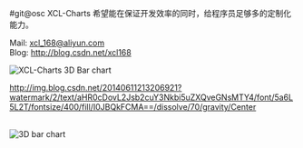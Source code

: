#git@osc
 XCL-Charts 希望能在保证开发效率的同时，给程序员足够多的定制化能力。
 
 Mail: xcl_168@aliyun.com <br/>
 Blog: http://blog.csdn.net/xcl168
 
 ![XCL-Charts 3D Bar chart ](https://git.oschina.net/xclcharts/XCL-Charts/blob/master/screenshots/3dbarchart_xh.png)
 
 http://img.blog.csdn.net/20140611213206921?watermark/2/text/aHR0cDovL2Jsb2cuY3Nkbi5uZXQveGNsMTY4/font/5a6L5L2T/fontsize/400/fill/I0JBQkFCMA==/dissolve/70/gravity/Center
 
 <br/>
 <img src="http://img.blog.csdn.net/20140611213206921?watermark/2/text/aHR0cDovL2Jsb2cuY3Nkbi5uZXQveGNsMTY4/font/5a6L5L2T/fontsize/400/fill/I0JBQkFCMA==/dissolve/70/gravity/Center" alt="3D bar chart" />
  <br/>
 